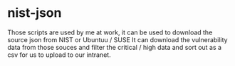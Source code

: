 # nist-json
Those scripts are used by me at work, it can be used to download the source json from NIST or Ubuntuu / SUSE
It can download the vulnerability data from those souces and filter the critical / high data and sort out as a csv for us to upload to our intranet. 
